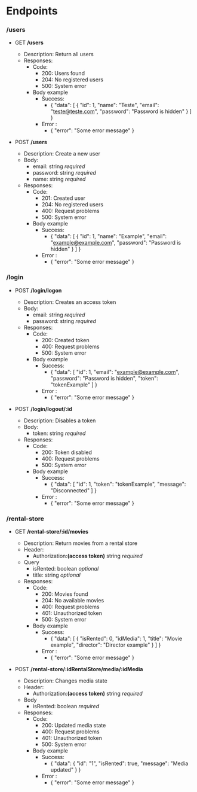 # Endpoints
### /users
- GET **/users**
  - Description: Return all users
  - Responses:
    - Code:
      - 200: Users found
      - 204: No registered users
      - 500: System error
    - Body example
      - Success: 
        - { "data": [ { "id": 1, "name": "Teste", "email": "teste@teste.com", "password": "Password is hidden" } ] }
      - Error :
        - { "error": "Some error message" }

- POST **/users**
  - Description: Create a new user
  - Body:
    - email: string *required*
    - password: string *required*
    - name: string *required*
  - Responses:
    - Code:
      - 201: Created user
      - 204: No registered users
      - 400: Request problems
      - 500: System error
    - Body example
      - Success: 
        - { "data": [ { "id": 1, "name": "Example", "email": "example@example.com", "password": "Password is hidden" } ] }
      - Error :
        - { "error": "Some error message" }

### /login
- POST **/login/logon**
  - Description: Creates an access token
  - Body:
    - email: string *required*
    - password: string *required*
  - Responses:
    - Code:
      - 200: Created token
      - 400: Request problems
      - 500: System error
    - Body example
      - Success: 
        - { "data": [ "id": 1, "email": "example@example.com", "password": "Password is hidden", "token": "tokenExample" ] }
      - Error :
        - { "error": "Some error message" }

- POST **/login/logout/:id**
  - Description: Disables a token
  - Body:
    - token: string *required*
  - Responses:
    - Code:
      - 200: Token disabled
      - 400: Request problems
      - 500: System error
    - Body example
      - Success: 
        - { "data": [ "id": 1, "token": "tokenExample", "message": "Disconnected" ] }
      - Error :
        - { "error": "Some error message" }

### /rental-store
- GET **/rental-store/:id/movies**
  - Description: Return movies from a rental store
  - Header:
    - Authorization:**(access token)** string *required*
  - Query
    - isRented: boolean *optional*
    - title: string *optional*
  - Responses:
    - Code:
      - 200: Movies found
      - 204: No available movies
      - 400: Request problems
      - 401: Unauthorized token
      - 500: System error
    - Body example
      - Success: 
        - { "data": [ { "isRented": 0, "idMedia": 1, "title": "Movie example", "director": "Director example" } ] }
      - Error :
        - { "error": "Some error message" }

- POST **/rental-store/:idRentalStore/media/:idMedia**
  - Description: Changes media state
  - Header:
    - Authorization:**(access token)** string *required*
  - Body
    - isRented: boolean *required*
  - Responses:
    - Code:
      - 200: Updated media state
      - 400: Request problems
      - 401: Unauthorized token
      - 500: System error
    - Body example
      - Success: 
        - { "data": { "id": "1", "isRented": true, "message": "Media updated" } }
      - Error :
        - { "error": "Some error message" }
